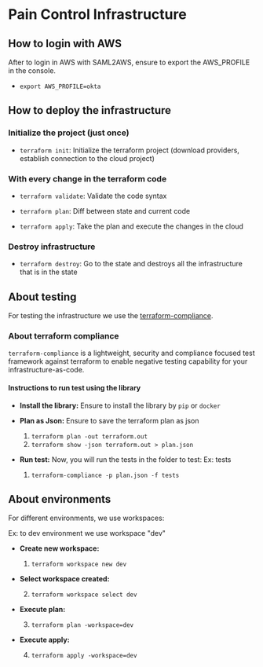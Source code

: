 # Pain Control Infrastructure

## How to login with AWS

After to login in AWS with SAML2AWS, ensure to export the AWS_PROFILE in the console.
- `export AWS_PROFILE=okta`


## How to deploy the infrastructure

### Initialize the project (just once)

- `terraform init`: Initialize the terraform project (download providers, establish connection to the cloud project)

### With every change in the terraform code

- `terraform validate`: Validate the code syntax

- `terraform plan`: Diff between state and current code

- `terraform apply`: Take the plan and execute the changes in the cloud

### Destroy infrastructure

- `terraform destroy`: Go to the state and destroys all the infrastructure that is in the state



## About testing 
For testing the infrastructure we use the [terraform-compliance](https://terraform-compliance.com/). 

### About terraform compliance
`terraform-compliance` is a lightweight, security and compliance focused test framework against terraform to enable negative testing capability for your infrastructure-as-code.

#### Instructions to run test using the library

- __Install the library:__ Ensure to install the library by `pip` or `docker`
- __Plan as Json:__ Ensure to save the terraform plan as json
    1. `terraform plan -out terraform.out`
    2. `terraform show -json terraform.out > plan.json`

- __Run test:__  Now, you will run the tests in the folder to test: Ex: tests
    1. `terraform-compliance -p plan.json -f tests`


## About environments
For different environments, we use workspaces:

Ex: to dev environment we use workspace "dev"

- __Create new workspace:__  

    1. `terraform workspace new dev`

- __Select workspace created:__ 

    2. `terraform workspace select dev`

- __Execute plan:__ 

    3. `terraform plan -workspace=dev`

- __Execute apply:__ 

    4. `terraform apply -workspace=dev`

